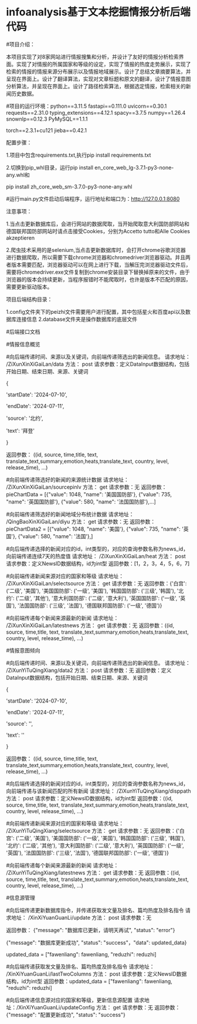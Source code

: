 # infoanalysis基于文本挖掘情报分析后端代码
#项目介绍：

本项目实现了对8家网站进行情报搜集和分析，并设计了友好的情报分析检索界面。实现了对情报的所属国家和等级的设定，实现了情报的热度走势展示，实现了检索的情报的情报来源分布展示以及情报地域展示。设计了总结文章摘要算法，并呈现在界面上。设计了翻译算法，实现对文章标题和原文的翻译，设计了情报意图分析算法，并呈现在界面上。设计了路径检索算法，根据选定情报，检索相关的新闻历史数据。

#项目的运行环境：python==3.11.5    fastapi==0.111.0   uvicorn==0.30.1  requests==2.31.0   typing_extensions==4.12.1  spacy==3.7.5   numpy==1.26.4   snownlp==0.12.3  PyMySQL==1.1.1

torch==2.3.1+cu121   jieba==0.42.1

配置步骤：

1.项目中包含requirements.txt,执行pip install requirements.txt

2.切换到pip_whl目录，运行pip install en_core_web_lg-3.7.1-py3-none-any.whl和

pip install zh_core_web_sm-3.7.0-py3-none-any.whl

#运行main.py文件启动后端程序，运行地址和端口为：http://127.0.0.1:8080

注意事项：

1.当点击更新数据库后，会进行网站的数据爬取，当开始爬取意大利国防部网站和德国联邦国防部网站时请点击接受Cookies，分别为Accetto tutto和Alle Cookies akzeptieren

2.爬虫技术采用的是selenium,当点击更新数据库时，会打开chrome谷歌浏览器进行数据爬取，所以需要下载chrome浏览器和chromedriver浏览器驱动。并且两者版本需要匹配，浏览器驱动可以在网上进行下载，当解压完浏览器驱动文件后，需要将chromedriver.exe文件复制到chrome安装目录下替换掉原来的文件，由于浏览器的版本会持续更新，当程序报错时不能爬取时，也许是版本不匹配的原因，需要更新驱动版本。

项目后端结构目录：

1.config文件夹下的peizhi文件需要用户进行配置，其中包括星火和百度api以及数据库连接信息
2.database文件夹是操作数据库的底层文件

#后端接口文档

#情报信息概览

#向后端传递时间、来源以及关键词，向前端传递筛选出的新闻信息。
请求地址：  /ZiXunXinXiGaiLan/data
方法： post
请求参数：定义DataInput数据结构，包括开始日期、结束日期、来源、关键词

{

'startDate': '2024-07-10', 

'endDate': '2024-07-11', 

'source': '北约',

 'text': '拜登'

}

返回参数：
((id, source, time,title, text, translate_text,summary,emotion,heats,translate_text, country, level, release_time), ...)

#向前端传递筛选好的新闻的来源统计数据
请求地址： /ZiXunXinXiGaiLan/sourcepinlv
方法： get
请求参数：无
返回参数：pieChartData = [{"value": 1048, "name": '美国国防部'}, {"value": 735, "name": '英国国防部'}, {"value": 580, "name": '法国国防部'},...]

#向前端传递筛选好的新闻地域分布统计数据
请求地址：  /QingBaoXinXiGaiLan/diyu
方法： get
请求参数：无
返回参数： pieChartData2 = [{"value": 1048, "name": '美国'}, {"value": 735, "name": '英国'}, {"value": 580, "name": '法国'},]

#向后端传递选择的新闻对应的id，int类型的，对应的查询参数名称为news_id，向前端传递连续7天的热度值
请求地址： /ZiXunXinXiGaiLan/heat
方法： post
请求参数：定义NewsID数据结构，id为int型
返回参数：[1，2，3，4，5，6，7]

#向前端传递新闻来源对应的国家和等级
请求地址：  /ZiXunXinXiGaiLan/selectsource
方法： get
请求参数：无
返回参数：{'白宫': ('二级', '美国'), '美国国防部': ('一级', '美国'), '韩国国防部': ('三级', '韩国'), '北约': ('二级', '其他'), '意大利国防部': ('二级', '意大利'), '英国国防部': ('一级', '英国'), '法国国防部': ('三级', '法国'), '德国联邦国防部': ('一级', '德国')}

#向前端传递每个新闻来源最新的新闻
请求地址：  /ZiXunXinXiGaiLan/latestnews
方法： get
请求参数：无
返回参数：((id, source, time,title, text, translate_text,summary,emotion,heats,translate_text, country, level, release_time), ...)





#情报意图倾向

#向后端传递时间、来源以及关键词，向前端传递筛选出的新闻信息。
请求地址：  /ZiXunYiTuQingXiang/data2
方法： post
请求参数：无
返回参数：定义DataInput数据结构，包括开始日期、结束日期、来源、关键词

{

'startDate': '2024-07-10', 

'endDate': '2024-07-11', 

'source': '',

 'text': ''

}

返回参数：
((id, source, time,title, text, translate_text,summary,emotion,heats,translate_text, country, level, release_time), ...)

#向后端传递选择的新闻对应的id，int类型的，对应的查询参数名称为news_id，向前端传递与该新闻匹配的所有新闻
请求地址：  /ZiXunYiTuQingXiang/disppath
方法： post
请求参数：定义NewsID数据结构，id为int型
返回参数：((id, source, time,title, text, translate_text,summary,emotion,heats,translate_text, country, level, release_time), ...)

#向前端传递新闻来源对应的国家和等级
请求地址： /ZiXunYiTuQingXiang/selectsource
方法： get
请求参数：无
返回参数：{'白宫': ('二级', '美国'), '美国国防部': ('一级', '美国'), '韩国国防部': ('三级', '韩国'), '北约': ('二级', '其他'), '意大利国防部': ('二级', '意大利'), '英国国防部': ('一级', '英国'), '法国国防部': ('三级', '法国'), '德国联邦国防部': ('一级', '德国')}

#向前端传递每个新闻来源最新的新闻
请求地址：  /ZiXunYiTuQingXiang/latestnews
方法： get
请求参数：无
返回参数：((id, source, time,title, text, translate_text,summary,emotion,heats,translate_text, country, level, release_time), ...)







#信息源管理

#向后端传递更新数据库指令，并传递获取发文量及排名、篇均热度及排名指令
请求地址：  /XinXiYuanGuanLi/update
方法： post
请求参数：无

返回参数：
{"message": "数据库已更新，请明天再试", "status": "error"}

{"message": "数据库更新成功", "status": "success"，"data": updated_data}

updated_data = ["fawenliang": fawenliang, "reduzhi": reduzhi]



#向后端传递获取发文量及排名、篇均热度及排名指令
请求地址：  /XinXiYuanGuanLi/lastTwoColumns
方法： post
请求参数：定义NewsID数据结构，id为int型
返回参数：updated_data = ["fawenliang": fawenliang, "reduzhi": reduzhi]



#向后端传递信息源对应的国家和等级，更新信息源配置
请求地址：/XinXiYuanGuanLi/updateConfig
方法： get
请求参数：无
返回参数：{"message": "配置更新成功", "status": "success"}